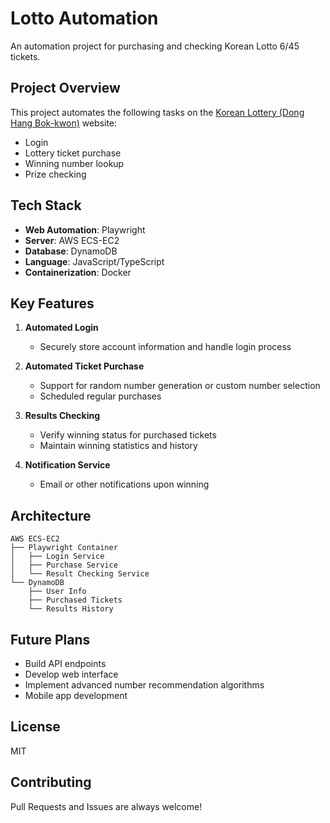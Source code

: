 # Lotto Automation

An automation project for purchasing and checking Korean Lotto 6/45 tickets.

## Project Overview

This project automates the following tasks on the [Korean Lottery (Dong Hang Bok-kwon)](https://dhlottery.co.kr) website:

- Login
- Lottery ticket purchase
- Winning number lookup
- Prize checking

## Tech Stack

- **Web Automation**: Playwright
- **Server**: AWS ECS-EC2
- **Database**: DynamoDB
- **Language**: JavaScript/TypeScript
- **Containerization**: Docker

## Key Features

1. **Automated Login**
   - Securely store account information and handle login process

2. **Automated Ticket Purchase**
   - Support for random number generation or custom number selection
   - Scheduled regular purchases

3. **Results Checking**
   - Verify winning status for purchased tickets
   - Maintain winning statistics and history

4. **Notification Service**
   - Email or other notifications upon winning

## Architecture

```
AWS ECS-EC2
├── Playwright Container
│   ├── Login Service
│   ├── Purchase Service
│   └── Result Checking Service
└── DynamoDB
    ├── User Info
    ├── Purchased Tickets
    └── Results History
```

## Future Plans

- Build API endpoints
- Develop web interface
- Implement advanced number recommendation algorithms
- Mobile app development

## License

MIT

## Contributing

Pull Requests and Issues are always welcome!
